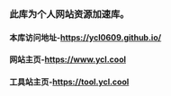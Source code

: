 ### 此库为个人网站资源加速库。
#### 本库访问地址-https://ycl0609.github.io/
#### 网站主页-https://www.ycl.cool
#### 工具站主页-https://tool.ycl.cool
